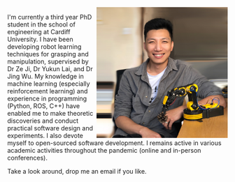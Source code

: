 <img style="float:right" src="/img/profile.png" width="300" height="300">

I'm currently a third year PhD student in the school of engineering at Cardiff University. I have been developing robot learning techniques for grasping and manipulation, supervised by Dr Ze Ji, Dr Yukun Lai, and Dr Jing Wu. My knowledge in machine learning (especially reinforcement learning) and experience in programming (Python, ROS, C++) have enabled me to make theoretic discoveries and conduct practical software design and experiments. I also devote myself to open-sourced software development. I remains active in various academic activities throughout the pandemic (online and in-person conferences).

Take a look around, drop me an email if you like.
